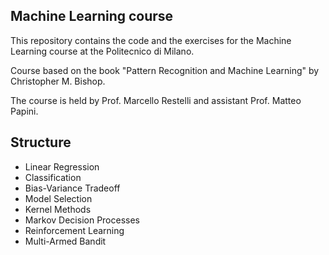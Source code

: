 ## Machine Learning course
This repository contains the code and the exercises for the Machine Learning course at the Politecnico di Milano.

Course based on the book "Pattern Recognition and Machine Learning" by Christopher M. Bishop.

The course is held by Prof. Marcello Restelli and assistant Prof. Matteo Papini.


## Structure
* Linear Regression
* Classification
* Bias-Variance Tradeoff
* Model Selection
* Kernel Methods
* Markov Decision Processes
* Reinforcement Learning
* Multi-Armed Bandit